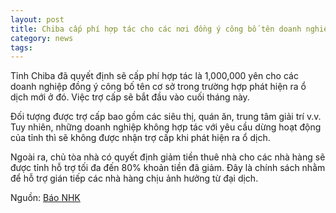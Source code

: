 ```yaml
---
layout: post
title: Chiba cấp phí hợp tác cho các nơi đồng ý công bố tên doanh nghiệp trong trường hợp phát hiện ổ dịch
category: news
tags: 
---
```

Tỉnh Chiba đã quyết định sẽ cấp phí hợp tác là 1,000,000 yên cho các doanh nghiệp đồng ý công bố tên cơ sở trong trường hợp phát hiện ra ổ dịch mới ở đó. Việc trợ cấp sẽ bắt đầu vào cuối tháng này.

Đối tượng được trợ cấp bao gồm các siêu thị, quán ăn, trung tâm giải trí v.v. Tuy nhiên, những doanh nghiệp không hợp tác với yêu cầu dừng hoạt động của tỉnh thì sẽ không được nhận trợ cấp khi phát hiện ra ổ dịch. 

Ngoài ra, chủ tòa nhà có quyết định giảm tiền thuê nhà cho các nhà hàng sẽ được tỉnh hỗ trợ tối đa đến 80% khoản tiền đã giảm. Đây là chính sách nhằm để hỗ trợ gián tiếp các nhà hàng chịu ảnh hưởng từ đại dịch.

Nguồn: [Báo NHK](https://www3.nhk.or.jp/news/html/20200417/k10012392661000.html?utm_int=news-new_contents_list-items_010)